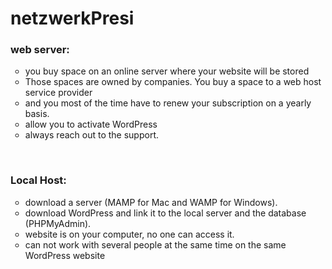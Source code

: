 # netzwerkPresi
<div>
  <section>
    <h3>web server:</h3>
    <ul style="list-style-type:circle">
  <li>you buy space on an online server where your website will be stored</li>
  <li>Those spaces are owned by companies. You buy a space to a web host service provider</li>
  <li>and you most of the time have to renew your subscription on a yearly basis.</li>
      <li>allow you to activate WordPress</li>
      <li>always reach out to the support.</li>
</ul>
  </section>
  </br>
  <section>
  <h3>Local Host:</h3>
  <ul style="list-style-type:circle">
    <li>download a server (MAMP for Mac and WAMP for Windows).
</li>
    <li>download WordPress and link it to the local server and the database (PHPMyAdmin).
</li>
    <li>website is on your computer, no one can access it.
</li>
    <li>can not work with several people at the same time on the same WordPress website
</li>
  </ul>
  </section>



</div>
